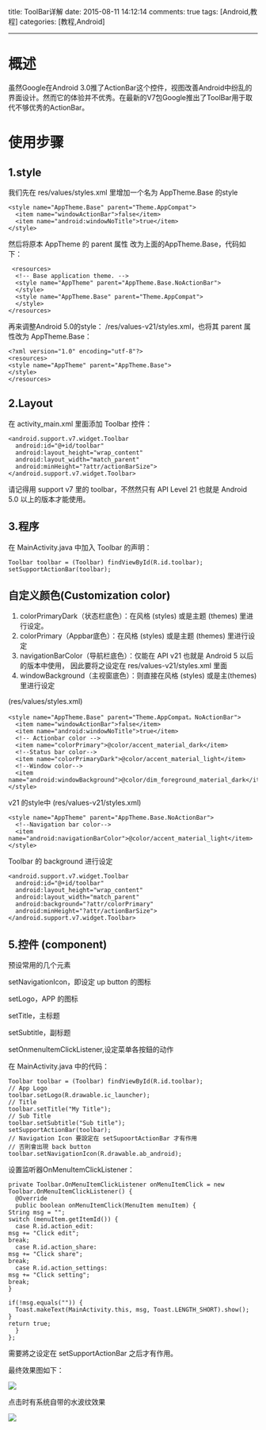 title: ToolBar详解
date: 2015-08-11 14:12:14
comments: true
tags: [Android,教程]
categories: [教程,Android]

---

# 概述 #
虽然Google在Android 3.0推了ActionBar这个控件，视图改善Android中纷乱的界面设计。然而它的体验并不优秀。在最新的V7包Google推出了ToolBar用于取代不够优秀的ActionBar。
# 使用步骤 #
## 1.style ##

我们先在 res/values/styles.xml 里增加一个名为 AppTheme.Base 的style

    <style name="AppTheme.Base" parent="Theme.AppCompat">
      <item name="windowActionBar">false</item>
      <item name="android:windowNoTitle">true</item>
    </style>
然后将原本 AppTheme 的 parent 属性 改为上面的AppTheme.Base，代码如下：
   
	 <resources>
      <!-- Base application theme. -->
      <style name="AppTheme" parent="AppTheme.Base.NoActionBar">
      </style>
      <style name="AppTheme.Base" parent="Theme.AppCompat">
      </style>
    </resources>
再来调整Android 5.0的style：  /res/values-v21/styles.xml，也将其 parent 属性改为  AppTheme.Base：

    <?xml version="1.0" encoding="utf-8"?>
    <resources>
    <style name="AppTheme" parent="AppTheme.Base">
    </style>
    </resources>
## 2.Layout ##
在 activity_main.xml 里面添加 Toolbar 控件：

    <android.support.v7.widget.Toolbar
      android:id="@+id/toolbar"
      android:layout_height="wrap_content"
      android:layout_width="match_parent"
      android:minHeight="?attr/actionBarSize">
    </android.support.v7.widget.Toolbar>
请记得用 support v7 里的 toolbar，不然然只有 API Level 21 也就是 Android 5.0 以上的版本才能使用。
## 3.程序 ##
在 MainActivity.java 中加入 Toolbar 的声明：

    Toolbar toolbar = (Toolbar) findViewById(R.id.toolbar);
    setSupportActionBar(toolbar);
  
## 自定义颜色(Customization color) ##
1. colorPrimaryDark（状态栏底色）：在风格 (styles) 或是主题 (themes) 里进行设定。
2. colorPrimary（Appbar底色）：在风格 (styles) 或是主题 (themes) 里进行设定
3. navigationBarColor（导航栏底色）：仅能在 API v21 也就是 Android 5 以后的版本中使用， 因此要将之设定在 res/values-v21/styles.xml 里面
4. windowBackground（主视窗底色）：则直接在风格 (styles) 或是主(themes) 里进行设定

(res/values/styles.xml)

    <style name="AppTheme.Base" parent="Theme.AppCompat。NoActionBar">
      <item name="windowActionBar">false</item>
      <item name="android:windowNoTitle">true</item>
      <!-- Actionbar color -->
      <item name="colorPrimary">@color/accent_material_dark</item>
      <!--Status bar color-->
      <item name="colorPrimaryDark">@color/accent_material_light</item>
      <!--Window color-->
      <item name="android:windowBackground">@color/dim_foreground_material_dark</item>
    </style>

v21 的style中 (res/values-v21/styles.xml)

    <style name="AppTheme" parent="AppTheme.Base.NoActionBar">
      <!--Navigation bar color-->
      <item name="android:navigationBarColor">@color/accent_material_light</item>
    </style>

Toolbar 的 background 进行设定

    <android.support.v7.widget.Toolbar
      android:id="@+id/toolbar"
      android:layout_height="wrap_content"
      android:layout_width="match_parent"
      android:background="?attr/colorPrimary"
      android:minHeight="?attr/actionBarSize">
    </android.support.v7.widget.Toolbar>

## 5.控件 (component) ##
预设常用的几个元素

setNavigationIcon，即设定 up button 的图标

setLogo，APP 的图标

setTitle，主标题

setSubtitle，副标题

setOnmenuItemClickListener,设定菜单各按鈕的动作

在 MainActivity.java 中的代码：

    Toolbar toolbar = (Toolbar) findViewById(R.id.toolbar);
    // App Logo
    toolbar.setLogo(R.drawable.ic_launcher);
    // Title
    toolbar.setTitle("My Title");
    // Sub Title
    toolbar.setSubtitle("Sub title");
    setSupportActionBar(toolbar);
    // Navigation Icon 要設定在 setSupoortActionBar 才有作用
    // 否則會出現 back button
    toolbar.setNavigationIcon(R.drawable.ab_android);

设置监听器OnMenuItemClickListener：

    private Toolbar.OnMenuItemClickListener onMenuItemClick = new Toolbar.OnMenuItemClickListener() {
      @Override
      public boolean onMenuItemClick(MenuItem menuItem) {
    String msg = "";
    switch (menuItem.getItemId()) {
      case R.id.action_edit:
    msg += "Click edit";
    break;
      case R.id.action_share:
    msg += "Click share";
    break;
      case R.id.action_settings:
    msg += "Click setting";
    break;
    }
     
    if(!msg.equals("")) {
      Toast.makeText(MainActivity.this, msg, Toast.LENGTH_SHORT).show();
    }
    return true;
      }
    };

需要將之设定在 setSupportActionBar 之后才有作用。


最终效果图如下：

![](http://i.imgur.com/G2WXSny.png)

点击时有系统自带的水波纹效果

![](http://i.imgur.com/wvNJcDN.png)



